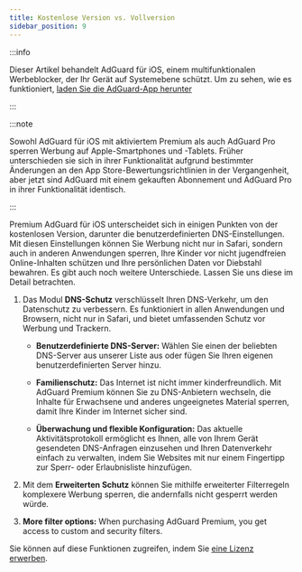 ```yaml
---
title: Kostenlose Version vs. Vollversion
sidebar_position: 9
---
```


:::info

Dieser Artikel behandelt AdGuard für iOS, einem multifunktionalen Werbeblocker, der Ihr Gerät auf Systemebene schützt. Um zu sehen, wie es funktioniert, [laden Sie die AdGuard-App herunter](https://agrd.io/download-kb-adblock)

:::

:::note

Sowohl AdGuard für iOS mit aktiviertem Premium als auch AdGuard Pro sperren Werbung auf Apple-Smartphones und -Tablets. Früher unterschieden sie sich in ihrer Funktionalität aufgrund bestimmter Änderungen an den App Store-Bewertungsrichtlinien in der Vergangenheit, aber jetzt sind AdGuard mit einem gekauften Abonnement und AdGuard Pro in ihrer Funktionalität identisch.

:::

Premium AdGuard für iOS unterscheidet sich in einigen Punkten von der kostenlosen Version, darunter die benutzerdefinierten DNS-Einstellungen. Mit diesen Einstellungen können Sie Werbung nicht nur in Safari, sondern auch in anderen Anwendungen sperren, Ihre Kinder vor nicht jugendfreien Online-Inhalten schützen und Ihre persönlichen Daten vor Diebstahl bewahren. Es gibt auch noch weitere Unterschiede. Lassen Sie uns diese im Detail betrachten.

1. Das Modul **DNS-Schutz** verschlüsselt Ihren DNS-Verkehr, um den Datenschutz zu verbessern. Es funktioniert in allen Anwendungen und Browsern, nicht nur in Safari, und bietet umfassenden Schutz vor Werbung und Trackern.

    - **Benutzerdefinierte DNS-Server:** Wählen Sie einen der beliebten DNS-Server aus unserer Liste aus oder fügen Sie Ihren eigenen benutzerdefinierten Server hinzu.

    - **Familienschutz:** Das Internet ist nicht immer kinderfreundlich. Mit AdGuard Premium können Sie zu DNS-Anbietern wechseln, die Inhalte für Erwachsene und anderes ungeeignetes Material sperren, damit Ihre Kinder im Internet sicher sind.

    - **Überwachung und flexible Konfiguration:** Das aktuelle Aktivitätsprotokoll ermöglicht es Ihnen, alle von Ihrem Gerät gesendeten DNS-Anfragen einzusehen und Ihren Datenverkehr einfach zu verwalten, indem Sie Websites mit nur einem Fingertipp zur Sperr- oder Erlaubnisliste hinzufügen.

2. Mit dem **Erweiterten Schutz** können Sie mithilfe erweiterter Filterregeln komplexere Werbung sperren, die andernfalls nicht gesperrt werden würde.

3. **More filter options:** When purchasing AdGuard Premium, you get access to custom and security filters.

Sie können auf diese Funktionen zugreifen, indem Sie [eine Lizenz erwerben](https://adguard.com/license.html).
